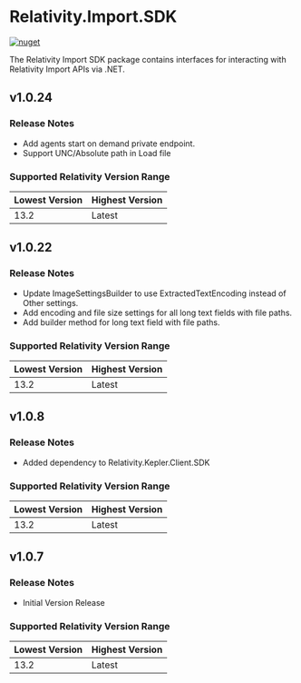 # Relativity.Import.SDK

[![nuget](https://img.shields.io/nuget/v/Relativity.Import.SDK.svg)](https://www.nuget.org/packages/Relativity.Import.SDK)

The Relativity Import SDK package contains interfaces for interacting with Relativity Import APIs via .NET.

## v1.0.24

### Release Notes

* Add agents start on demand private endpoint.
* Support UNC/Absolute path in Load file

### Supported Relativity Version Range

Lowest Version | Highest Version
--- | ---
13.2 | Latest


## v1.0.22

### Release Notes

* Update ImageSettingsBuilder to use ExtractedTextEncoding instead of Other settings.
* Add encoding and file size settings for all long text fields with file paths.
* Add builder method for long text field with file paths.

### Supported Relativity Version Range

Lowest Version | Highest Version
--- | ---
13.2 | Latest

## v1.0.8

### Release Notes

* Added dependency to Relativity.Kepler.Client.SDK

### Supported Relativity Version Range

Lowest Version | Highest Version
--- | ---
13.2 | Latest

## v1.0.7

### Release Notes

* Initial Version Release

### Supported Relativity Version Range

Lowest Version | Highest Version
--- | ---
13.2 | Latest